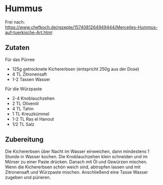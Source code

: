 # Hummus

Frei nach: https://www.chefkoch.de/rezepte/1574081264949444/Merceiles-Hummus-auf-tuerkische-Art.html

## Zutaten

Für das Pürree
* 125g getrocknete Kichererbsen (entspricht 250g aus der Dose)
* 4 TL Zitronensaft
* 1-2 Tassen Wasser

Für die Würzpaste
* 2-4 Knoblauchzehen
* 2 TL Olivenöl
* 4 TL Tahin
* 1 TL Kreuzkümmel
* 1-2 TL Ras el Hanout
* 1/2 TL Salz


## Zubereitung

Die Kichererbsen über Nacht im Wasser einweichen, dann mindestens 1 Stunde in Wasser kochen.
Die Knoblauchzehen klein schneiden und im Mörser zu einer Paste drücken. Danach mit Öl und Gewürzen mischen.
Wenn die Kichererbsen schön weich sind, abtropfen lassen und mit Zitronensaft und Würzpaste mischen.
Anschließend eine Tasse Wasser zugeben und pürieren.
